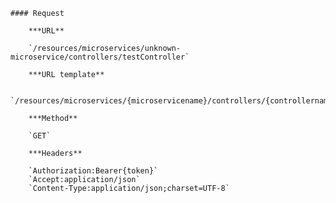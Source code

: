     #### Request

        ***URL**

        `/resources/microservices/unknown-microservice/controllers/testController`

        ***URL template**

        `/resources/microservices/{microservicename}/controllers/{controllername}`

        ***Method**

        `GET`

        ***Headers**

        `Authorization:Bearer{token}`
        `Accept:application/json`
        `Content-Type:application/json;charset=UTF-8`
